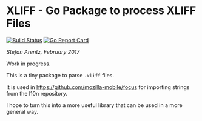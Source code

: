 # XLIFF - Go Package to process XLIFF Files

[![Build Status](https://travis-ci.org/st3fan/xliff.svg?branch=master)](https://travis-ci.org/st3fan/xliff) [![Go Report Card](https://goreportcard.com/badge/github.com/st3fan/xliff)](https://goreportcard.com/report/github.com/st3fan/xliff)

*Stefan Arentz, February 2017*

Work in progress.

This is a tiny package to parse `.xliff` files.

It is used in https://github.com/mozilla-mobile/focus for importing strings from the l10n repository.

I hope to turn this into a more useful library that can be used in a more general way.

